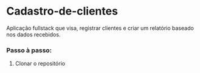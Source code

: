 # Cadastro-de-clientes
Aplicação fullstack que visa, registrar clientes e criar um relatório baseado nos dados recebidos.
<h3>Passo à passo:</h3>
<ol>
  <li>
    Clonar o repositório
  </li>
</ol>
